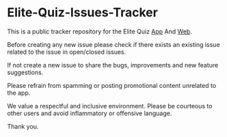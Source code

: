 # Elite-Quiz-Issues-Tracker

This is a public tracker repository for the Elite Quiz [App](https://codecanyon.net/item/elite-quiz-the-flutter-quiz-app/33570423) And [Web](https://codecanyon.net/item/elite-quiz-trivia-quiz-quiz-game-web-version/36712217).

Before creating any new issue please check if there exists an existing issue related to the issue in open/closed issues.

If not create a new issue to share the bugs, improvements and new feature suggestions.

Please refrain from spamming or posting promotional content unrelated to the app.

We value a respectful and inclusive environment. Please be courteous to other users and avoid inflammatory or offensive language.

Thank you.
